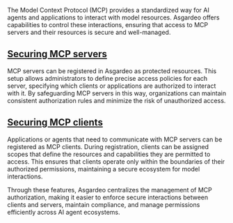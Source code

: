 The Model Context Protocol (MCP) provides a standardized way for AI agents and applications to interact with model resources. Asgardeo offers capabilities to control these interactions, ensuring that access to MCP servers and their resources is secure and well-managed.

## [Securing MCP servers]({{base_path}}/guides/agentic-ai/mcp/mcp-server-authorization)

MCP servers can be registered in Asgardeo as protected resources. This setup allows administrators to define precise access policies for each server, specifying which clients or applications are authorized to interact with it. By safeguarding MCP servers in this way, organizations can maintain consistent authorization rules and minimize the risk of unauthorized access.

## [Securing MCP clients]({{base_path}}/guides/agentic-ai/mcp/register-mcp-client-app)

Applications or agents that need to communicate with MCP servers can be registered as MCP clients. During registration, clients can be assigned scopes that define the resources and capabilities they are permitted to access. This ensures that clients operate only within the boundaries of their authorized permissions, maintaining a secure ecosystem for model interactions.

Through these features, Asgardeo centralizes the management of MCP authorization, making it easier to enforce secure interactions between clients and servers, maintain compliance, and manage permissions efficiently across AI agent ecosystems.
